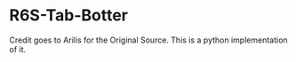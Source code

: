 # R6S-Tab-Botter
Credit goes to Arilis for the Original Source. This is a python implementation of it.
